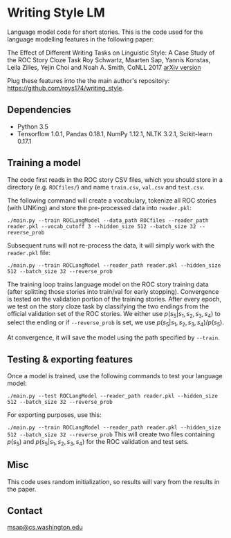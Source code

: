 # Writing Style LM
Language model code for short stories.
This is the code used for the language modelling features in the following paper:

The Effect of Different Writing Tasks on Linguistic Style: A Case Study of the ROC Story Cloze Task 
Roy Schwartz, Maarten Sap, Yannis Konstas, Leila Zilles, Yejin Choi and Noah A. Smith, CoNLL 2017
[arXiv version](https://arxiv.org/abs/1702.01841)

Plug these features into the the main author's repository: https://github.com/roys174/writing_style.

## Dependencies
- Python 3.5
- Tensorflow 1.0.1, Pandas 0.18.1, NumPy 1.12.1, NLTK 3.2.1, Scikit-learn 0.17.1

## Training a model
The code first reads in the ROC story CSV files, which you should store in a directory (e.g. `ROCfiles/`) and name `train.csv`, `val.csv` and `test.csv`.

The following command will create a vocabulary, tokenize all ROC stories (with UNKing) and store the pre-processed data into `reader.pkl`:

`./main.py --train ROCLangModel --data_path ROCfiles --reader_path reader.pkl --vocab_cutoff 3 --hidden_size 512 --batch_size 32 --reverse_prob`

Subsequent runs will not re-process the data, it will simply work with the `reader.pkl` file:

`./main.py --train ROCLangModel --reader_path reader.pkl --hidden_size 512 --batch_size 32 --reverse_prob`

The training loop trains language model on the ROC story training data (after splitting those stories into train/val for early stopping). Convergence is tested on the validation portion of the training stories. After every epoch, we test on the story cloze task by classifying the two endings from the official validation set of the ROC stories. We either use $p(s_5|s_1,s_2,s_3,s_4)$ to select the ending or if `--reverse_prob` is set, we use $p(s_5|s_1,s_2,s_3,s_4)/p(s_5)$.

At convergence, it will save the model using the path specified by `--train`.

## Testing & exporting features
Once a model is trained, use the following commands to test your language model:

`./main.py --test ROCLangModel --reader_path reader.pkl --hidden_size 512 --batch_size 32 --reverse_prob`

For exporting purposes, use this:

`./main.py --train ROCLangModel --reader_path reader.pkl --hidden_size 512 --batch_size 32 --reverse_prob`
This will create two files containing $p(s_5)$ and $p(s_5|s_1,s_2,s_3,s_4)$ for the ROC validation and test sets.

## Misc
This code uses random initialization, so results will vary from the results in the paper.

## Contact
msap@cs.washington.edu
